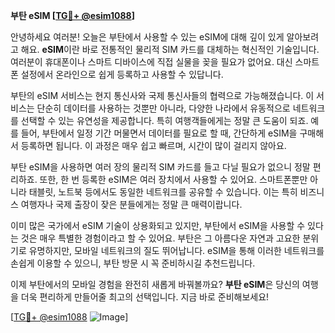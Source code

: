 **부탄 eSIM [[TG💪+ @esim1088](https://t.me/s/esim1088)]**

안녕하세요 여러분! 오늘은 부탄에서 사용할 수 있는 eSIM에 대해 깊이 있게 알아보려고 해요. **eSIM**이란 바로 전통적인 물리적 SIM 카드를 대체하는 혁신적인 기술입니다. 여러분이 휴대폰이나 스마트 디바이스에 직접 실물을 꽂을 필요가 없어요. 대신 스마트폰 설정에서 온라인으로 쉽게 등록하고 사용할 수 있답니다.

부탄의 eSIM 서비스는 현지 통신사와 국제 통신사들의 협력으로 가능해졌습니다. 이 서비스는 단순히 데이터를 사용하는 것뿐만 아니라, 다양한 나라에서 유동적으로 네트워크를 선택할 수 있는 유연성을 제공합니다. 특히 여행객들에게는 정말 큰 도움이 되죠. 예를 들어, 부탄에서 일정 기간 머물면서 데이터를 필요로 할 때, 간단하게 eSIM을 구매해서 등록하면 됩니다. 이 과정은 매우 쉽고 빠르며, 시간이 많이 걸리지 않아요.

부탄 eSIM을 사용하면 여러 장의 물리적 SIM 카드를 들고 다닐 필요가 없으니 정말 편리하죠. 또한, 한 번 등록한 eSIM은 여러 장치에서 사용할 수 있어요. 스마트폰뿐만 아니라 태블릿, 노트북 등에서도 동일한 네트워크를 공유할 수 있습니다. 이는 특히 비즈니스 여행자나 국제 출장이 잦은 분들에게는 정말 큰 매력이랍니다.

이미 많은 국가에서 eSIM 기술이 상용화되고 있지만, 부탄에서 eSIM을 사용할 수 있다는 것은 매우 특별한 경험이라고 할 수 있어요. 부탄은 그 아름다운 자연과 고요한 분위기로 유명하지만, 모바일 네트워크의 질도 뛰어납니다. eSIM을 통해 이러한 네트워크를 손쉽게 이용할 수 있으니, 부탄 방문 시 꼭 준비하시길 추천드립니다.

이제 부탄에서의 모바일 경험을 완전히 새롭게 바꿔볼까요? **부탄 eSIM**은 당신의 여행을 더욱 편리하게 만들어줄 최고의 선택입니다. 지금 바로 준비해보세요!

[[TG💪+ @esim1088](https://t.me/s/esim1088) ![Image](https://i.postimg.cc/Y0z9fWf4/image.png)]
